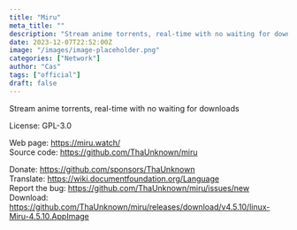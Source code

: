 ```yaml
---
title: "Miru"
meta_title: ""
description: "Stream anime torrents, real-time with no waiting for downloads"
date: 2023-12-07T22:52:00Z
image: "/images/image-placeholder.png"
categories: ["Network"]
author: "Cas"
tags: ["official"]
draft: false
---
```


Stream anime torrents, real-time with no waiting for downloads

License: GPL-3.0

Web page: https://miru.watch/  
Source code: https://github.com/ThaUnknown/miru

Donate: https://github.com/sponsors/ThaUnknown  
Translate: https://wiki.documentfoundation.org/Language  
Report the bug: https://github.com/ThaUnknown/miru/issues/new  
Download: https://github.com/ThaUnknown/miru/releases/download/v4.5.10/linux-Miru-4.5.10.AppImage
